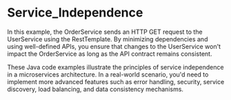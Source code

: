 # Service_Independence
In this example, the OrderService sends an HTTP GET request to the UserService using the RestTemplate. By minimizing dependencies and using well-defined APIs, you ensure that changes to the UserService won't impact the OrderService as long as the API contract remains consistent.

These Java code examples illustrate the principles of service independence in a microservices architecture. In a real-world scenario, you'd need to implement more advanced features such as error handling, security, service discovery, load balancing, and data consistency mechanisms.